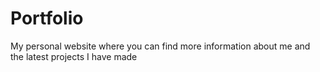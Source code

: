 # Portfolio
My personal website where you can find more information about me and the latest projects I have made
